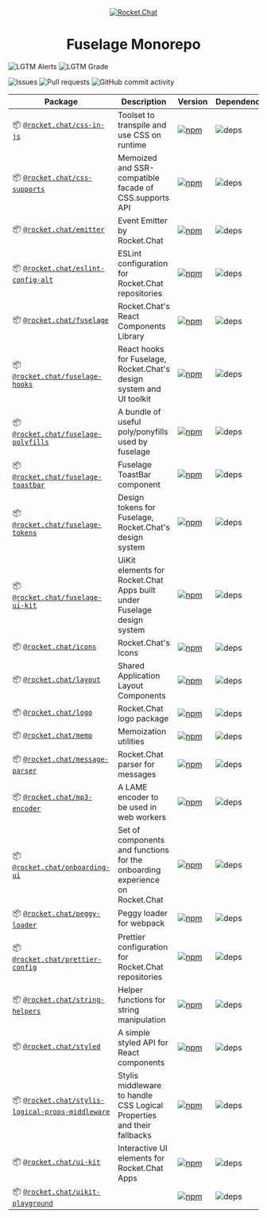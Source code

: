 <p align="center">
  <a href="https://rocket.chat" title="Rocket.Chat">
    <img src="https://github.com/RocketChat/Rocket.Chat.Artwork/raw/master/Logos/2020/png/logo-horizontal-red.png" alt="Rocket.Chat" />
  </a>
</p>

<h1 align="center">Fuselage Monorepo</h1>

![LGTM Alerts](https://img.shields.io/lgtm/alerts/github/RocketChat/fuselage?style=flat-square)
![LGTM Grade](https://img.shields.io/lgtm/grade/javascript/github/RocketChat/fuselage?style=flat-square)

![Issues](https://img.shields.io/github/issues/RocketChat/fuselage?style=flat-square)
![Pull requests](https://img.shields.io/github/issues-pr/RocketChat/fuselage?style=flat-square)
![GitHub commit activity](https://img.shields.io/github/commit-activity/m/RocketChat/fuselage?style=flat-square)

| Package                                                                                        | Description                                                                  | Version                                                                                                                                                                           | Dependencies                                                                                                           |
| ---------------------------------------------------------------------------------------------- | ---------------------------------------------------------------------------- | --------------------------------------------------------------------------------------------------------------------------------------------------------------------------------- | ---------------------------------------------------------------------------------------------------------------------- |
| 📦 [`@rocket.chat/css-in-js`](/packages/css-in-js)                                             | Toolset to transpile and use CSS on runtime                                  | [![npm](https://img.shields.io/npm/v/@rocket.chat/css-in-js?style=flat-square)](https://www.npmjs.com/package/@rocket.chat/css-in-js)                                             | ![deps](https://img.shields.io/librariesio/release/npm/@rocket.chat/css-in-js?style=flat-square)                       |
| 📦 [`@rocket.chat/css-supports`](/packages/css-supports)                                       | Memoized and SSR-compatible facade of CSS.supports API                       | [![npm](https://img.shields.io/npm/v/@rocket.chat/css-supports?style=flat-square)](https://www.npmjs.com/package/@rocket.chat/css-supports)                                       | ![deps](https://img.shields.io/librariesio/release/npm/@rocket.chat/css-supports?style=flat-square)                    |
| 📦 [`@rocket.chat/emitter`](/packages/emitter)                                                 | Event Emitter by Rocket.Chat                                                 | [![npm](https://img.shields.io/npm/v/@rocket.chat/emitter?style=flat-square)](https://www.npmjs.com/package/@rocket.chat/emitter)                                                 | ![deps](https://img.shields.io/librariesio/release/npm/@rocket.chat/emitter?style=flat-square)                         |
| 📦 [`@rocket.chat/eslint-config-alt`](/packages/eslint-config-alt)                             | ESLint configuration for Rocket.Chat repositories                            | [![npm](https://img.shields.io/npm/v/@rocket.chat/eslint-config-alt?style=flat-square)](https://www.npmjs.com/package/@rocket.chat/eslint-config-alt)                             | ![deps](https://img.shields.io/librariesio/release/npm/@rocket.chat/eslint-config-alt?style=flat-square)               |
| 📦 [`@rocket.chat/fuselage`](/packages/fuselage)                                               | Rocket.Chat's React Components Library                                       | [![npm](https://img.shields.io/npm/v/@rocket.chat/fuselage?style=flat-square)](https://www.npmjs.com/package/@rocket.chat/fuselage)                                               | ![deps](https://img.shields.io/librariesio/release/npm/@rocket.chat/fuselage?style=flat-square)                        |
| 📦 [`@rocket.chat/fuselage-hooks`](/packages/fuselage-hooks)                                   | React hooks for Fuselage, Rocket.Chat's design system and UI toolkit         | [![npm](https://img.shields.io/npm/v/@rocket.chat/fuselage-hooks?style=flat-square)](https://www.npmjs.com/package/@rocket.chat/fuselage-hooks)                                   | ![deps](https://img.shields.io/librariesio/release/npm/@rocket.chat/fuselage-hooks?style=flat-square)                  |
| 📦 [`@rocket.chat/fuselage-polyfills`](/packages/fuselage-polyfills)                           | A bundle of useful poly/ponyfills used by fuselage                           | [![npm](https://img.shields.io/npm/v/@rocket.chat/fuselage-polyfills?style=flat-square)](https://www.npmjs.com/package/@rocket.chat/fuselage-polyfills)                           | ![deps](https://img.shields.io/librariesio/release/npm/@rocket.chat/fuselage-polyfills?style=flat-square)              |
| 📦 [`@rocket.chat/fuselage-toastbar`](/packages/fuselage-toastbar)                             | Fuselage ToastBar component                                                  | [![npm](https://img.shields.io/npm/v/@rocket.chat/fuselage-toastbar?style=flat-square)](https://www.npmjs.com/package/@rocket.chat/fuselage-toastbar)                             | ![deps](https://img.shields.io/librariesio/release/npm/@rocket.chat/fuselage-toastbar?style=flat-square)               |
| 📦 [`@rocket.chat/fuselage-tokens`](/packages/fuselage-tokens)                                 | Design tokens for Fuselage, Rocket.Chat's design system                      | [![npm](https://img.shields.io/npm/v/@rocket.chat/fuselage-tokens?style=flat-square)](https://www.npmjs.com/package/@rocket.chat/fuselage-tokens)                                 | ![deps](https://img.shields.io/librariesio/release/npm/@rocket.chat/fuselage-tokens?style=flat-square)                 |
| 📦 [`@rocket.chat/fuselage-ui-kit`](/packages/fuselage-ui-kit)                                 | UiKit elements for Rocket.Chat Apps built under Fuselage design system       | [![npm](https://img.shields.io/npm/v/@rocket.chat/fuselage-ui-kit?style=flat-square)](https://www.npmjs.com/package/@rocket.chat/fuselage-ui-kit)                                 | ![deps](https://img.shields.io/librariesio/release/npm/@rocket.chat/fuselage-ui-kit?style=flat-square)                 |
| 📦 [`@rocket.chat/icons`](/packages/icons)                                                     | Rocket.Chat's Icons                                                          | [![npm](https://img.shields.io/npm/v/@rocket.chat/icons?style=flat-square)](https://www.npmjs.com/package/@rocket.chat/icons)                                                     | ![deps](https://img.shields.io/librariesio/release/npm/@rocket.chat/icons?style=flat-square)                           |
| 📦 [`@rocket.chat/layout`](/packages/layout)                                                   | Shared Application Layout Components                                         | [![npm](https://img.shields.io/npm/v/@rocket.chat/layout?style=flat-square)](https://www.npmjs.com/package/@rocket.chat/layout)                                                   | ![deps](https://img.shields.io/librariesio/release/npm/@rocket.chat/layout?style=flat-square)                          |
| 📦 [`@rocket.chat/logo`](/packages/logo)                                                       | Rocket.Chat logo package                                                     | [![npm](https://img.shields.io/npm/v/@rocket.chat/logo?style=flat-square)](https://www.npmjs.com/package/@rocket.chat/logo)                                                       | ![deps](https://img.shields.io/librariesio/release/npm/@rocket.chat/logo?style=flat-square)                            |
| 📦 [`@rocket.chat/memo`](/packages/memo)                                                       | Memoization utilities                                                        | [![npm](https://img.shields.io/npm/v/@rocket.chat/memo?style=flat-square)](https://www.npmjs.com/package/@rocket.chat/memo)                                                       | ![deps](https://img.shields.io/librariesio/release/npm/@rocket.chat/memo?style=flat-square)                            |
| 📦 [`@rocket.chat/message-parser`](/packages/message-parser)                                   | Rocket.Chat parser for messages                                              | [![npm](https://img.shields.io/npm/v/@rocket.chat/message-parser?style=flat-square)](https://www.npmjs.com/package/@rocket.chat/message-parser)                                   | ![deps](https://img.shields.io/librariesio/release/npm/@rocket.chat/message-parser?style=flat-square)                  |
| 📦 [`@rocket.chat/mp3-encoder`](/packages/mp3-encoder)                                         | A LAME encoder to be used in web workers                                     | [![npm](https://img.shields.io/npm/v/@rocket.chat/mp3-encoder?style=flat-square)](https://www.npmjs.com/package/@rocket.chat/mp3-encoder)                                         | ![deps](https://img.shields.io/librariesio/release/npm/@rocket.chat/mp3-encoder?style=flat-square)                     |
| 📦 [`@rocket.chat/onboarding-ui`](/packages/onboarding-ui)                                     | Set of components and functions for the onboarding experience on Rocket.Chat | [![npm](https://img.shields.io/npm/v/@rocket.chat/onboarding-ui?style=flat-square)](https://www.npmjs.com/package/@rocket.chat/onboarding-ui)                                     | ![deps](https://img.shields.io/librariesio/release/npm/@rocket.chat/onboarding-ui?style=flat-square)                   |
| 📦 [`@rocket.chat/peggy-loader`](/packages/peggy-loader)                                       | Peggy loader for webpack                                                     | [![npm](https://img.shields.io/npm/v/@rocket.chat/peggy-loader?style=flat-square)](https://www.npmjs.com/package/@rocket.chat/peggy-loader)                                       | ![deps](https://img.shields.io/librariesio/release/npm/@rocket.chat/peggy-loader?style=flat-square)                    |
| 📦 [`@rocket.chat/prettier-config`](/packages/prettier-config)                                 | Prettier configuration for Rocket.Chat repositories                          | [![npm](https://img.shields.io/npm/v/@rocket.chat/prettier-config?style=flat-square)](https://www.npmjs.com/package/@rocket.chat/prettier-config)                                 | ![deps](https://img.shields.io/librariesio/release/npm/@rocket.chat/prettier-config?style=flat-square)                 |
| 📦 [`@rocket.chat/string-helpers`](/packages/string-helpers)                                   | Helper functions for string manipulation                                     | [![npm](https://img.shields.io/npm/v/@rocket.chat/string-helpers?style=flat-square)](https://www.npmjs.com/package/@rocket.chat/string-helpers)                                   | ![deps](https://img.shields.io/librariesio/release/npm/@rocket.chat/string-helpers?style=flat-square)                  |
| 📦 [`@rocket.chat/styled`](/packages/styled)                                                   | A simple styled API for React components                                     | [![npm](https://img.shields.io/npm/v/@rocket.chat/styled?style=flat-square)](https://www.npmjs.com/package/@rocket.chat/styled)                                                   | ![deps](https://img.shields.io/librariesio/release/npm/@rocket.chat/styled?style=flat-square)                          |
| 📦 [`@rocket.chat/stylis-logical-props-middleware`](/packages/stylis-logical-props-middleware) | Stylis middleware to handle CSS Logical Properties and their fallbacks       | [![npm](https://img.shields.io/npm/v/@rocket.chat/stylis-logical-props-middleware?style=flat-square)](https://www.npmjs.com/package/@rocket.chat/stylis-logical-props-middleware) | ![deps](https://img.shields.io/librariesio/release/npm/@rocket.chat/stylis-logical-props-middleware?style=flat-square) |
| 📦 [`@rocket.chat/ui-kit`](/packages/ui-kit)                                                   | Interactive UI elements for Rocket.Chat Apps                                 | [![npm](https://img.shields.io/npm/v/@rocket.chat/ui-kit?style=flat-square)](https://www.npmjs.com/package/@rocket.chat/ui-kit)                                                   | ![deps](https://img.shields.io/librariesio/release/npm/@rocket.chat/ui-kit?style=flat-square)                          |
| 📦 [`@rocket.chat/uikit-playground`](/packages/uikit-playground)                               |                                                                              | [![npm](https://img.shields.io/npm/v/@rocket.chat/uikit-playground?style=flat-square)](https://www.npmjs.com/package/@rocket.chat/uikit-playground)                               | ![deps](https://img.shields.io/librariesio/release/npm/@rocket.chat/uikit-playground?style=flat-square)                |
